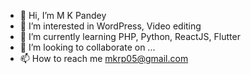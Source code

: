 - 👋 Hi, I’m M K Pandey
- 👀 I’m interested in WordPress, Video editing
- 🌱 I’m currently learning PHP, Python, ReactJS, Flutter
- 💞️ I’m looking to collaborate on ...
- 📫 How to reach me mkrp05@gmail.com

<!---
mkrp05/mkrp05 is a ✨ special ✨ repository because its `README.md` (this file) appears on your GitHub profile.
You can click the Preview link to take a look at your changes.
--->
